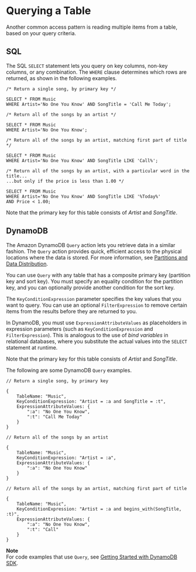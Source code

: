 # Querying a Table<a name="SQLtoNoSQL.ReadData.Query"></a>

Another common access pattern is reading multiple items from a table, based on your query criteria\.

## SQL<a name="SQLtoNoSQL.ReadData.Query.SQL"></a>

The SQL `SELECT` statement lets you query on key columns, non\-key columns, or any combination\. The `WHERE` clause determines which rows are returned, as shown in the following examples\.

```
/* Return a single song, by primary key */

SELECT * FROM Music
WHERE Artist='No One You Know' AND SongTitle = 'Call Me Today';
```

```
/* Return all of the songs by an artist */

SELECT * FROM Music
WHERE Artist='No One You Know';
```

```
/* Return all of the songs by an artist, matching first part of title */

SELECT * FROM Music
WHERE Artist='No One You Know' AND SongTitle LIKE 'Call%';
```

```
/* Return all of the songs by an artist, with a particular word in the title... 
...but only if the price is less than 1.00 */

SELECT * FROM Music
WHERE Artist='No One You Know' AND SongTitle LIKE '%Today%'
AND Price < 1.00;
```

Note that the primary key for this table consists of *Artist* and *SongTitle*\.

## DynamoDB<a name="SQLtoNoSQL.ReadData.Query.DynamoDB"></a>

The Amazon DynamoDB `Query` action lets you retrieve data in a similar fashion\. The `Query` action provides quick, efficient access to the physical locations where the data is stored\. For more information, see [Partitions and Data Distribution](HowItWorks.Partitions.md)\.

You can use `Query` with any table that has a composite primary key \(partition key and sort key\)\. You must specify an equality condition for the partition key, and you can optionally provide another condition for the sort key\.

The `KeyConditionExpression` parameter specifies the key values that you want to query\. You can use an optional `FilterExpression` to remove certain items from the results before they are returned to you\.

In DynamoDB, you must use `ExpressionAttributeValues` as placeholders in expression parameters \(such as `KeyConditionExpression` and `FilterExpression`\)\. This is analogous to the use of *bind variables* in relational databases, where you substitute the actual values into the `SELECT` statement at runtime\.

Note that the primary key for this table consists of *Artist* and *SongTitle*\.

The following are some DynamoDB `Query` examples\.

```
// Return a single song, by primary key

{
    TableName: "Music",
    KeyConditionExpression: "Artist = :a and SongTitle = :t",
    ExpressionAttributeValues: {
        ":a": "No One You Know",
        ":t": "Call Me Today"
    }
}
```

```
// Return all of the songs by an artist

{
    TableName: "Music",
    KeyConditionExpression: "Artist = :a",
    ExpressionAttributeValues: {
        ":a": "No One You Know"
    }
}
```

```
// Return all of the songs by an artist, matching first part of title

{
    TableName: "Music",
    KeyConditionExpression: "Artist = :a and begins_with(SongTitle, :t)",
    ExpressionAttributeValues: {
        ":a": "No One You Know",
        ":t": "Call"
    }
}
```

**Note**  
For code examples that use `Query`, see [Getting Started with DynamoDB SDK](GettingStarted.md)\.